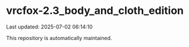 # vrcfox-2.3_body_and_cloth_edition

Last updated: 2025-07-02 06:14:10

This repository is automatically maintained.
